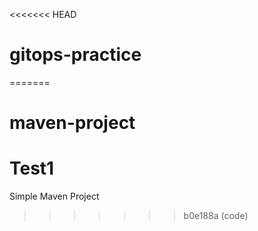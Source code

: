 <<<<<<< HEAD
# gitops-practice
=======
# maven-project
# Test1
Simple Maven Project
>>>>>>> b0e188a (code)
